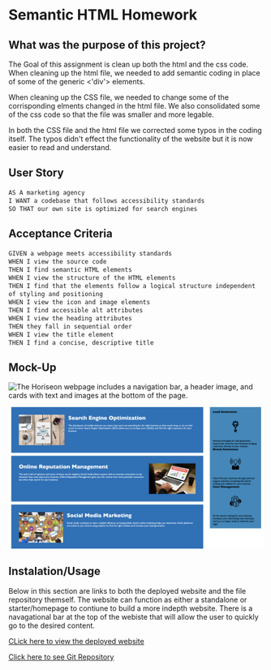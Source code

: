 # Semantic HTML Homework

## What was the purpose of this project?

The Goal of this assignment is clean up both the html and the css code. When cleaning up the html file, we needed to add semantic coding in place of some of the generic <'div'> elements.

When cleaning up the CSS file, we needed to change some of the corrisponding elments changed in the html file. We also consolidated some of the css code so that the file was smaller and more legable.

In both the CSS file and the html file we corrected some typos in the coding itself. The typos didn't effect the functionality of the website but it is now easier to read and understand.

## User Story

```
AS A marketing agency
I WANT a codebase that follows accessibility standards
SO THAT our own site is optimized for search engines
```

## Acceptance Criteria

```
GIVEN a webpage meets accessibility standards
WHEN I view the source code
THEN I find semantic HTML elements
WHEN I view the structure of the HTML elements
THEN I find that the elements follow a logical structure independent of styling and positioning
WHEN I view the icon and image elements
THEN I find accessible alt attributes
WHEN I view the heading attributes
THEN they fall in sequential order
WHEN I view the title element
THEN I find a concise, descriptive title
```

## Mock-Up

![The Horiseon webpage includes a navigation bar, a header image, and cards with text and images at the bottom of the page.](./assets/Screenshots/Screenshot%202022-12-14%20at%204.54.05%20PM.png)

![Another Example](./assets/Screenshots/Screenshot%202022-12-14%20at%204.54.21%20PM.png)

## Instalation/Usage

Below in this section are links to both the deployed website and the file repository themself. The website can function as either a standalone or starter/homepage to contiune to build a more indepth website. There is a navagational bar at the top of the webiste that will allow the user to quickly go to the desired content.

[CLick here to view the deployed website](https://odetothecode.github.io/semantic-html/)

[Click here to see Git Repository](https://github.com/OdeToTheCode/semantic-html)



